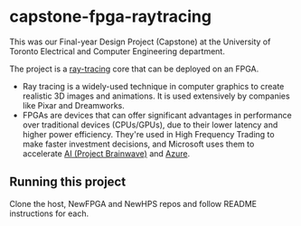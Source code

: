 # capstone-fpga-raytracing

This was our Final-year Design Project (Capstone) at the University of Toronto Electrical and Computer Engineering department.

The project is a [ray-tracing](https://en.wikipedia.org/wiki/Ray_tracing_(graphics)) core that can be deployed on an FPGA. 
- Ray tracing is a widely-used technique in computer graphics to create realistic 3D images and animations. It is used extensively by companies like Pixar and Dreamworks.
- FPGAs are devices that can offer significant advantages in performance over traditional devices (CPUs/GPUs), due to their lower latency and higher power efficiency. They're used in High Frequency Trading to make faster investment decisions, and Microsoft uses them to accelerate [AI (Project Brainwave)](https://www.microsoft.com/en-us/research/project/project-brainwave/) and [Azure](https://www.theregister.com/2023/11/21/azure_boost_network_accelerator/).

## Running this project
Clone the host, NewFPGA and NewHPS repos and follow README instructions for each.
